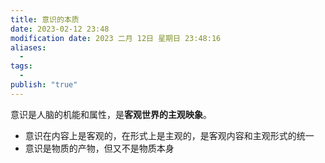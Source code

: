 ```yaml
---
title: 意识的本质
date: 2023-02-12 23:48
modification date: 2023 二月 12日 星期日 23:48:16
aliases:
  - 
tags:
  - 
publish: "true"
---
```


意识是人脑的机能和属性，是**客观世界的主观映象**。

- 意识在内容上是客观的，在形式上是主观的，是客观内容和主观形式的统一
- 意识是物质的产物，但又不是物质本身